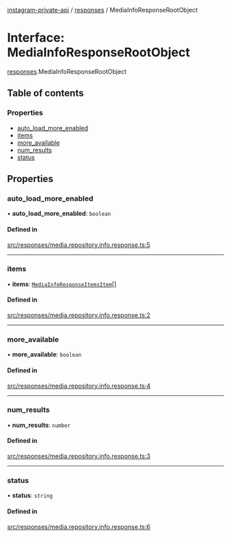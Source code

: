 [instagram-private-api](../../README.md) / [responses](../../modules/responses.md) / MediaInfoResponseRootObject

# Interface: MediaInfoResponseRootObject

[responses](../../modules/responses.md).MediaInfoResponseRootObject

## Table of contents

### Properties

- [auto\_load\_more\_enabled](MediaInfoResponseRootObject.md#auto_load_more_enabled)
- [items](MediaInfoResponseRootObject.md#items)
- [more\_available](MediaInfoResponseRootObject.md#more_available)
- [num\_results](MediaInfoResponseRootObject.md#num_results)
- [status](MediaInfoResponseRootObject.md#status)

## Properties

### auto\_load\_more\_enabled

• **auto\_load\_more\_enabled**: `boolean`

#### Defined in

[src/responses/media.repository.info.response.ts:5](https://github.com/Nerixyz/instagram-private-api/blob/b3351b9/src/responses/media.repository.info.response.ts#L5)

___

### items

• **items**: [`MediaInfoResponseItemsItem`](MediaInfoResponseItemsItem.md)[]

#### Defined in

[src/responses/media.repository.info.response.ts:2](https://github.com/Nerixyz/instagram-private-api/blob/b3351b9/src/responses/media.repository.info.response.ts#L2)

___

### more\_available

• **more\_available**: `boolean`

#### Defined in

[src/responses/media.repository.info.response.ts:4](https://github.com/Nerixyz/instagram-private-api/blob/b3351b9/src/responses/media.repository.info.response.ts#L4)

___

### num\_results

• **num\_results**: `number`

#### Defined in

[src/responses/media.repository.info.response.ts:3](https://github.com/Nerixyz/instagram-private-api/blob/b3351b9/src/responses/media.repository.info.response.ts#L3)

___

### status

• **status**: `string`

#### Defined in

[src/responses/media.repository.info.response.ts:6](https://github.com/Nerixyz/instagram-private-api/blob/b3351b9/src/responses/media.repository.info.response.ts#L6)
